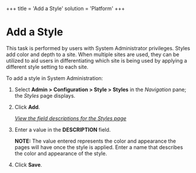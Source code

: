 +++
title = 'Add a Style'
solution = 'Platform'
+++

# Add a Style

This task is performed by users with System Administrator privileges.
Styles add color and depth to a site. When multiple sites are used, they
can be utilized to aid users in differentiating which site is being used
by applying a different style setting to each site.

To add a style in System Administration:

1.  Select **Admin \> Configuration \> Style \> Styles** in the
    *Navigation* pane; the *Styles* page displays.

2.  Click **Add**.
    
    *[View the field descriptions for the Styles
    page](../Page_Desc/Styles_H.htm)*

3.  Enter a value in the **DESCRIPTION** field.
    
    **NOTE:** The value entered represents the color and appearance the
    pages will have once the style is applied. Enter a name that
    describes the color and appearance of the style.

4.  Click **Save**.
